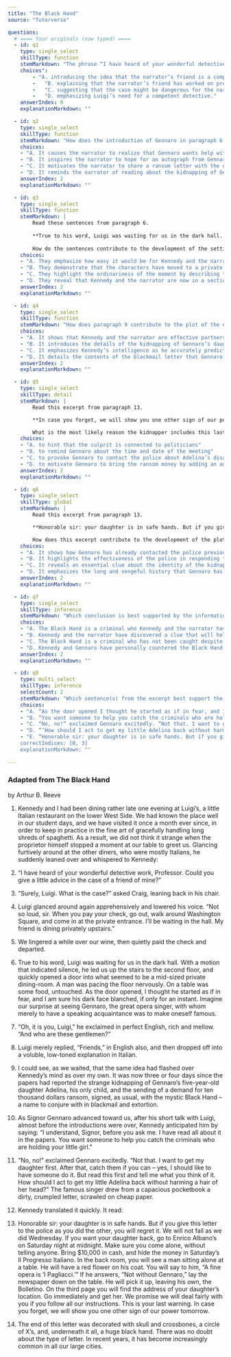 ```yaml
---
title: "The Black Hand"
source: "Tutorverse"

questions:
  # ==== Your originals (now typed) ====
  - id: q1
    type: single_select
    skillType: function
    stemMarkdown: "The phrase “I have heard of your wonderful detective work” in paragraph 2 shows that the author is"
    choices":
        - "A. introducing the idea that the narrator’s friend is a competent detective."
        -   "B. explaining that the narrator’s friend has worked on previous cases for Luigi."
        -   "C. suggesting that the case might be dangerous for the narrator to investigate."
        -   "D. emphasizing Luigi’s need for a competent detective." 
    answerIndex: 0
    explanationMarkdown: ""

  - id: q2
    type: single_select
    skillType: function
    stemMarkdown: "How does the introduction of Gennaro in paragraph 6 affect the development of the plot?"
    choices:
    - "A. It causes the narrator to realize that Gennaro wants help with his daughter’s kidnapping."
    - "B. It inspires the narrator to hope for an autograph from Gennaro."
    - "C. It motivates the narrator to share a ransom letter with the other men in the room."
    - "D. It reminds the narrator of reading about the kidnapping of Gennaro’s daughter in the paper."
    answerIndex: 2
    explanationMarkdown: ""

  - id: q3
    type: single_select
    skillType: function
    stemMarkdown: |
        Read these sentences from paragraph 6.
        
        **True to his word, Luigi was waiting for us in the dark hall. With a motion that indicated silence, he led us up the stairs to the second floor, and quickly opened a door into what seemed to be a mid-sized private dining-room.**
        
        How do the sentences contribute to the development of the setting?",
    choices:
    - "A. They emphasize how easy it would be for Kennedy and the narrator to get lost in this place on their own."
    - "B. They demonstrate that the characters have moved to a private room because they need to discuss a sensitive subject."
    - "C. They highlight the ordinariness of the moment by describing the everyday appearances of the restaurant."
    - "D. They reveal that Kennedy and the narrator are now in a section of the restaurant sectioned off for employee use only."
    answerIndex: 2
    explanationMarkdown: ""

  - id: q4
    type: single_select
    skillType: function
    stemMarkdown: "How does paragraph 9 contribute to the plot of the excerpt?"
    choices:
    - "A. It shows that Kennedy and the narrator are effective partners."
    - "B. It introduces the details of the kidnapping of Gennaro’s daughter."
    - "C. It emphasizes Kennedy’s intelligence as he accurately predicts Gennaro’s request."
    - "D. It details the contents of the blackmail letter that Gennaro received."
    answerIndex: 2
    explanationMarkdown: ""

  - id: q5
    type: single_select
    skillType: detail
    stemMarkdown: |
        Read this excerpt from paragraph 13.

        **In case you forget, we will show you one other sign of our power tomorrow.**

        What is the most likely reason the kidnapper includes this last sentence in the note?
    choices:
    - "A. to hint that the culprit is connected to politicians"
    - "B. to remind Gennaro about the time and date of the meeting"
    - "C. to provoke Gennaro to contact the police about Adelina’s disappearance"
    - "D. to motivate Gennaro to bring the ransom money by adding an additional threat"
    answerIndex: 2
    explanationMarkdown: ""

  - id: q6
    type: single_select
    skillType: global
    stemMarkdown: |
        Read this excerpt from paragraph 13.

        **Honorable sir: your daughter is in safe hands. But if you give this letter to the police as you did the other, you will regret it. We will not fail as we did Wednesday.**

        How does this excerpt contribute to the development of the plot?
    choices:
    - "A. It shows how Gennaro has already contacted the police previously."
    - "B. It highlights the effectiveness of the police in responding to crime."
    - "C. It reveals an essential clue about the identity of the kidnapper."
    - "D. It emphasizes the long and vengeful history that Gennaro has with the Black Hand."
    answerIndex: 2
    explanationMarkdown: ""

  - id: q7
    type: single_select
    skillType: inference
    stemMarkdown: "Which conclusion is best supported by the information in paragraph 14?"
    choices:
    - "A. The Black Hand is a criminal who Kennedy and the narrator have been trying to catch."
    - "B. Kennedy and the narrator have discovered a clue that will help them solve the case."
    - "C. The Black Hand is a criminal who has not been caught despite several years of activity."
    - "D. Kennedy and Gennaro have personally countered the Black Hand before."
    answerIndex: 2
    explanationMarkdown: ""

  - id: q8
    type: multi_select
    skillType: inference
    selectCount: 2
    stemMarkdown: "Which sentence(s) from the excerpt best support the idea that Gennaro’s main motivation was not revenge?"
    choices:
    - "A. “As the door opened I thought he started as if in fear, and I am sure his dark face blanched, if only for an instant.” (paragraph 6)"
    - "B. “You want someone to help you catch the criminals who are holding your little girl.” (paragraph 10)"
    - "C. “No, no!” exclaimed Gennaro excitedly. “Not that. I want to get my daughter first. After that, catch them if you can – yes, I should like to have someone do it. But read this first and tell me what you think of it.\" (paragraph 11)"
    - "D. “‘How should I act to get my little Adelina back without harming a hair of her head?’” (paragraph 11)"
    - "E. “Honorable sir: your daughter is in safe hands. But if you give this letter to the police as you did the other, you will regret it.” (paragraph 13)
    correctIndices: [0, 3]
    explanationMarkdown: ""
    
---
```


### Adapted from The Black Hand

by Arthur B. Reeve

1. Kennedy and I had been dining rather late one evening at Luigi’s, a little Italian restaurant on the lower West Side. We had known the place well in our student days, and we have visited it once a month ever since, in order to keep in practice in the fine art of gracefully handling long shreds of spaghetti. As a result, we did not think it strange when the proprietor himself stopped a moment at our table to greet us. Glancing furtively around at the other diners, who were mostly Italians, he suddenly leaned over and whispered to Kennedy:

2. “I have heard of your wonderful detective work, Professor. Could you give a little advice in the case of a friend of mine?”

3. “Surely, Luigi. What is the case?” asked Craig, leaning back in his chair.

4. Luigi glanced around again apprehensively and lowered his voice. “Not so loud, sir. When you pay your check, go out, walk around Washington Square, and come in at the private entrance. I’ll be waiting in the hall. My friend is dining privately upstairs.”

5. We lingered a while over our wine, then quietly paid the check and departed.

6. True to his word, Luigi was waiting for us in the dark hall. With a motion that indicated silence, he led us up the stairs to the second floor, and quickly opened a door into what seemed to be a mid-sized private dining-room. A man was pacing the floor nervously. On a table was some food, untouched. As the door opened, I thought he started as if in fear, and I am sure his dark face blanched, if only for an instant. Imagine our surprise at seeing Gennaro, the great opera singer, with whom merely to have a speaking acquaintance was to make oneself famous.

7. “Oh, it is you, Luigi,” he exclaimed in perfect English, rich and mellow. “And who are these gentlemen?”

8. Luigi merely replied, “Friends,” in English also, and then dropped off into a voluble, low-toned explanation in Italian.

9. I could see, as we waited, that the same idea had flashed over Kennedy’s mind as over my own. It was now three or four days since the papers had reported the strange kidnapping of Gennaro’s five-year-old daughter Adelina, his only child, and the sending of a demand for ten thousand dollars ransom, signed, as usual, with the mystic Black Hand – a name to conjure with in blackmail and extortion.

10. As Signor Gennaro advanced toward us, after his short talk with Luigi, almost before the introductions were over, Kennedy anticipated him by saying: “I understand, Signor, before you ask me. I have read all about it in the papers. You want someone to help you catch the criminals who are holding your little girl.”

11. “No, no!” exclaimed Gennaro excitedly. “Not that. I want to get my daughter first. After that, catch them if you can – yes, I should like to have someone do it. But read this first and tell me what you think of it. How should I act to get my little Adelina back without harming a hair of her head?” The famous singer drew from a capacious pocketbook a dirty, crumpled letter, scrawled on cheap paper.

12. Kennedy translated it quickly. It read:

13. Honorable sir: your daughter is in safe hands. But if you give this letter to the police as you did the other, you will regret it. We will not fail as we did Wednesday. If you want your daughter back, go to Enrico Albano’s on Saturday night at midnight. Make sure you come alone, without telling anyone. Bring $10,000 in cash, and hide the money in Saturday’s Il Progresso Italiano. In the back room, you will see a man sitting alone at a table. He will have a red flower on his coat. You will say to him, “A fine opera is ‘I Pagliacci.’” If he answers, “Not without Gennaro,” lay the newspaper down on the table. He will pick it up, leaving his own, the Bolletino. On the third page you will find the address of your daughter’s location. Go immediately and get her. We promise we will deal fairly with you if you follow all our instructions. This is your last warning. In case you forget, we will show you one other sign of our power tomorrow.

14. The end of this letter was decorated with skull and crossbones, a circle of X’s, and, underneath it all, a huge black hand. There was no doubt about the type of letter. In recent years, it has become increasingly common in all our large cities.
